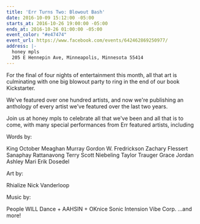 ```yaml
---
title: 'Err Turns Two: Blowout Bash'
date: 2016-10-09 15:12:00 -05:00
starts_at: 2016-10-26 19:00:00 -05:00
ends_at: 2016-10-26 01:00:00 -05:00
event_color: "#e47474"
event_url: https://www.facebook.com/events/642462869250977/
address: |-
  honey mpls
  205 E Hennepin Ave, Minneapolis, Minnesota 55414
---
```


For the final of four nights of entertainment this month, all that art is culminating with one big blowout party to ring in the end of our book Kickstarter.

We've featured over one hundred artists, and now we're publishing an anthology of every artist we've featured over the last two years.

Join us at honey mpls to celebrate all that we've been and all that is to come, with many special performances from Err featured artists, including

Words by:

King October
Meaghan Murray
Gordon W. Fredrickson
Zachary Flessert
Sanaphay Rattanavong
Terry Scott Niebeling
Taylor Trauger
Grace Jordan
Ashley Mari
Erik Dosedel

Art by:

Rhialize
Nick Vanderloop

Music by:

People WILL Dance + AAHSIN + OKnice
Sonic Intension
Vibe Corp.
...and more!
